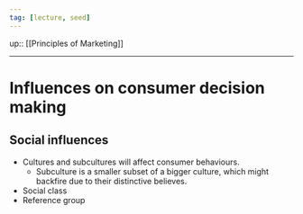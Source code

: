 ```yaml
---
tag: [lecture, seed]
---
```

up:: [[Principles of Marketing]]
___
# Influences on consumer decision making

## Social influences 
- Cultures and subcultures will affect consumer behaviours.
	- Subculture is a smaller subset of a bigger culture, which might backfire due to their distinctive believes. 
- Social class
- Reference group 